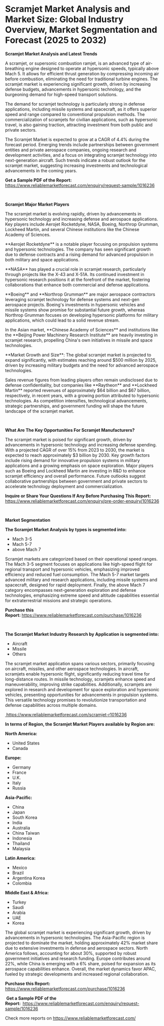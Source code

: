 <p><h1>Scramjet Market Analysis and Market Size: Global Industry Overview, Market Segmentation and Forecast (2025 to 2032)</h1></p><p><strong>Scramjet Market Analysis and Latest Trends</strong></p>
<p><p>A scramjet, or supersonic combustion ramjet, is an advanced type of air-breathing engine designed to operate at hypersonic speeds, typically above Mach 5. It allows for efficient thrust generation by compressing incoming air before combustion, eliminating the need for traditional turbine engines. The scramjet market is experiencing significant growth, driven by increasing defense budgets, advancements in hypersonic technology, and the burgeoning demand for high-speed transport solutions.</p><p>The demand for scramjet technology is particularly strong in defense applications, including missile systems and spacecraft, as it offers superior speed and range compared to conventional propulsion methods. The commercialization of scramjets for civilian applications, such as hypersonic travel, is also gaining traction, attracting investment from both public and private sectors.</p><p>The Scramjet Market is expected to grow at a CAGR of 4.4% during the forecast period. Emerging trends include partnerships between government entities and private aerospace companies, ongoing research and development activities, and a focus on integrating scramjet technology into next-generation aircraft. Such trends indicate a robust outlook for the scramjet market, suggesting increasing investments and technological advancements in the coming years.</p></p>
<p><strong>Get a Sample PDF of the Report:&nbsp;</strong> <a href="https://www.reliablemarketforecast.com/enquiry/request-sample/1016236?utm_campaign=2308&utm_medium=2&utm_source=Github&utm_content=ia&utm_term=09042025&utm_id=scramjet">https://www.reliablemarketforecast.com/enquiry/request-sample/1016236</a></p>
<p>&nbsp;</p>
<p><strong>Scramjet Major Market Players</strong></p>
<p><p>The scramjet market is evolving rapidly, driven by advancements in hypersonic technology and increasing defense and aerospace applications. Key players include Aerojet Rocketdyne, NASA, Boeing, Northrop Grumman, Lockheed Martin, and several Chinese institutions like the Chinese Academy of Sciences.</p><p>**Aerojet Rocketdyne** is a notable player focusing on propulsion systems and hypersonic technologies. The company has seen significant growth due to defense contracts and a rising demand for advanced propulsion in both military and space applications.</p><p>**NASA** has played a crucial role in scramjet research, particularly through projects like the X-43 and X-51A. Its continued investment in hypersonic research positions it at the forefront of the market, fostering collaborations that enhance both commercial and defense applications.</p><p>**Boeing** and **Northrop Grumman** are major aerospace contractors leveraging scramjet technology for defense systems and next-gen aerospace projects. Boeing's investments in hypersonic vehicles and missile systems show promise for substantial future growth, whereas Northrop Grumman focuses on developing hypersonic platforms for military applications, which could lead to a solid revenue stream.</p><p>In the Asian market, **Chinese Academy of Sciences** and institutions like the **Beijing Power Machinery Research Institute** are heavily investing in scramjet research, propelling China's own initiatives in missile and space technologies.</p><p>**Market Growth and Size**: The global scramjet market is projected to expand significantly, with estimates reaching around $500 million by 2025, driven by increasing military budgets and the need for advanced aerospace technologies.</p><p>Sales revenue figures from leading players often remain undisclosed due to defense confidentiality, but companies like **Raytheon** and **Lockheed Martin** reported revenues of approximately $64 billion and $67 billion, respectively, in recent years, with a growing portion attributed to hypersonic technologies. As competition intensifies, technological advancements, strategic partnerships, and government funding will shape the future landscape of the scramjet market.</p></p>
<p>&nbsp;</p>
<p><strong>What Are The Key Opportunities For Scramjet Manufacturers?</strong></p>
<p><p>The scramjet market is poised for significant growth, driven by advancements in hypersonic technology and increasing defense spending. With a projected CAGR of over 15% from 2023 to 2030, the market is expected to reach approximately $3 billion by 2030. Key growth factors include rising demand for innovative propulsion systems in military applications and a growing emphasis on space exploration. Major players such as Boeing and Lockheed Martin are investing in R&D to enhance scramjet efficiency and overall performance. Future outlooks suggest collaborative partnerships between government and private sectors to accelerate technology deployment and commercialization.</p></p>
<p><strong>Inquire or Share Your Questions If Any Before Purchasing This Report:</strong> <a href="https://www.reliablemarketforecast.com/enquiry/pre-order-enquiry/1016236?utm_campaign=2308&utm_medium=2&utm_source=Github&utm_content=ia&utm_term=09042025&utm_id=scramjet">https://www.reliablemarketforecast.com/enquiry/pre-order-enquiry/1016236</a></p>
<p>&nbsp;</p>
<p><strong>Market Segmentation</strong></p>
<p><strong>The Scramjet Market Analysis by types is segmented into:</strong></p>
<p><ul><li>Mach 3-5</li><li>Mach 5-7</li><li>above Mach 7</li></ul></p>
<p><p>Scramjet markets are categorized based on their operational speed ranges. The Mach 3-5 segment focuses on applications like high-speed flight for regional transport and hypersonic vehicles, emphasizing improved efficiency and reduced fuel consumption. The Mach 5-7 market targets advanced military and research applications, including missile systems and spacecraft, designed for rapid deployment. Finally, the above Mach 7 category encompasses next-generation exploration and defense technologies, emphasizing extreme speed and altitude capabilities essential for extraterrestrial missions and strategic operations.</p></p>
<p><strong>Purchase this Report:&nbsp;</strong><a href="https://www.reliablemarketforecast.com/purchase/1016236?utm_campaign=2308&utm_medium=2&utm_source=Github&utm_content=ia&utm_term=09042025&utm_id=scramjet">https://www.reliablemarketforecast.com/purchase/1016236</a></p>
<p>&nbsp;</p>
<p><strong>The Scramjet Market Industry Research by Application is segmented into:</strong></p>
<p><ul><li>Aircraft</li><li>Missile</li><li>Others</li></ul></p>
<p><p>The scramjet market application spans various sectors, primarily focusing on aircraft, missiles, and other aerospace technologies. In aircraft, scramjets enable hypersonic flight, significantly reducing travel time for long-distance routes. In missile technology, scramjets enhance speed and maneuverability, improving strike capabilities. Additionally, scramjets are explored in research and development for space exploration and hypersonic vehicles, presenting opportunities for advancements in propulsion systems. This versatile technology promises to revolutionize transportation and defense capabilities across multiple domains.</p></p>
<p><a href="https://www.reliablemarketforecast.com/scramjet-r1016236?utm_campaign=2308&utm_medium=2&utm_source=Github&utm_content=ia&utm_term=09042025&utm_id=scramjet">&nbsp;https://www.reliablemarketforecast.com/scramjet-r1016236</a></p>
<p><strong>In terms of Region, the Scramjet Market Players available by Region are:</strong></p>
<p>
    <p> <strong> North America: </strong>
        <ul>
            <li>United States</li>
            <li>Canada</li>
        </ul>
        </p> 
    <p> <strong> Europe: </strong>
        <ul>
            <li>Germany</li>
            <li>France</li>
            <li>U.K.</li>
            <li>Italy</li>
            <li>Russia</li>
        </ul>
        </p> 
    <p> <strong> Asia-Pacific: </strong>
        <ul>
            <li>China</li>
            <li>Japan</li>
            <li>South Korea</li>
            <li>India</li>
            <li>Australia</li>
            <li>China Taiwan</li>
            <li>Indonesia</li>
            <li>Thailand</li>
            <li>Malaysia</li>
        </ul>
        </p> 
    <p> <strong> Latin America: </strong>
        <ul>
            <li>Mexico</li>
            <li>Brazil</li>
            <li>Argentina Korea</li>
            <li>Colombia</li>
        </ul>
        </p> 
    <p> <strong> Middle East & Africa: </strong>
        <ul>
            <li>Turkey</li>
            <li>Saudi</li>
            <li>Arabia</li>
            <li>UAE</li>
            <li>Korea</li>
        </ul>
    </p>
    </p>
<p><p>The global scramjet market is experiencing significant growth, driven by advancements in hypersonic technologies. The Asia-Pacific region is projected to dominate the market, holding approximately 42% market share due to extensive investments in defense and aerospace sectors. North America follows, accounting for about 30%, supported by robust government initiatives and research funding. Europe contributes around 22%, while China is emerging with a 6% share, poised for expansion as its aerospace capabilities enhance. Overall, the market dynamics favor APAC, fueled by strategic developments and increased regional collaboration.</p></p>
<p><strong>Purchase this Report: </strong><a href="https://www.reliablemarketforecast.com/purchase/1016236?utm_campaign=2308&utm_medium=2&utm_source=Github&utm_content=ia&utm_term=09042025&utm_id=scramjet">https://www.reliablemarketforecast.com/purchase/1016236</a></p>
<p>&nbsp;<strong>Get a Sample PDF of the Report:&nbsp;&nbsp;</strong><a href="https://www.reliablemarketforecast.com/enquiry/request-sample/1016236?utm_campaign=2308&utm_medium=2&utm_source=Github&utm_content=ia&utm_term=09042025&utm_id=scramjet">https://www.reliablemarketforecast.com/enquiry/request-sample/1016236</a></p>
<p><strong></strong></p>
<p>Check more reports on <a href="https://www.reliablemarketforecast.com/?utm_campaign=2308&utm_medium=2&utm_source=Github&utm_content=ia&utm_term=09042025&utm_id=scramjet">https://www.reliablemarketforecast.com/</a></p>